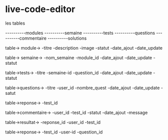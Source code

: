 # live-code-editor
les tables

----------modules
----------semaine
----------tests
----------questions
----------commentaire
----------solutions





table-> module->
-titre
-description
-image
-statut
-date_ajout
-date_update



table-> semaine->
-nom_semaine
-module_id
-date_ajout
-date_update
-statut



table->tests->
-titre
-semaine-id
-question_id
-date_ajout
-date_update
-statut



table->questions->
-titre
-user_id
-nombre_quest
-date_ajout
-date_update
-satut



table->reponse->
-test_id



table->commentaire->
-user_id
-test_id
-statut
-date_ajout
-message



table->resultat->
-reponse_id
-user_id
-test_id



table->reponse->
-test_id
-user-id
-question_id
